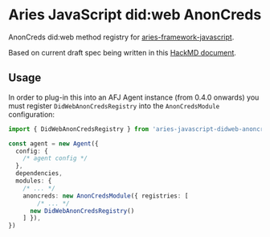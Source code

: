 # Aries JavaScript did:web AnonCreds

AnonCreds did:web method registry for [aries-framework-javascript](https://github.com/hyperledger/aries-framework-javascript).

Based on current draft spec being written in this [HackMD document](https://hackmd.io/dzK5FbIsSkGlfnLPF_hAeQ).

## Usage

In order to plug-in this into an AFJ Agent instance (from 0.4.0 onwards) you must register `DidWebAnonCredsRegistry` into the `AnonCredsModule` configuration:

```ts
import { DidWebAnonCredsRegistry } from 'aries-javascript-didweb-anoncreds'

const agent = new Agent({
  config: {
    /* agent config */
  },
  dependencies,
  modules: {
    /* ... */
    anoncreds: new AnonCredsModule({ registries: [
        /* ... */
      new DidWebAnonCredsRegistry()
    ] }),
})
```
